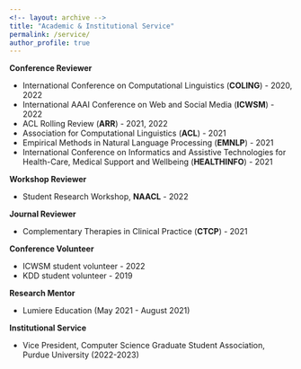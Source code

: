 ```yaml
---
<!-- layout: archive -->
title: "Academic & Institutional Service"
permalink: /service/
author_profile: true
---
```


**Conference Reviewer**
* International Conference on Computational Linguistics (**COLING**) - 2020, 2022
* International AAAI Conference on Web and Social Media (**ICWSM**) - 2022 
* ACL Rolling Review (**ARR**) - 2021, 2022
* Association for Computational Linguistics (**ACL**) - 2021
* Empirical Methods in Natural Language Processing (**EMNLP**) - 2021
* International Conference on Informatics and Assistive Technologies for Health-Care, Medical Support and Wellbeing (**HEALTHINFO**) - 2021

**Workshop Reviewer**
* Student Research Workshop, **NAACL** - 2022

**Journal Reviewer**
* Complementary Therapies in Clinical Practice (**CTCP**) - 2021

**Conference Volunteer**
* ICWSM student volunteer - 2022
* KDD student volunteer - 2019

**Research Mentor**
* Lumiere Education (May 2021 - August 2021)

**Institutional Service**
* Vice President, Computer Science Graduate Student Association, Purdue University (2022-2023)

<!-- **Program Committee Member - Conference Reviewer**
* ICWSM 2022
* ACL Rolling Review (ARR) 2022
* EMNLP 2021
* ACL 2021
* HEALTHINFO 2021 
* COLING 2020

**Journal Reviewer**
* Complementary Therapies in Clinical Practice (CTCP), 2021 -->
